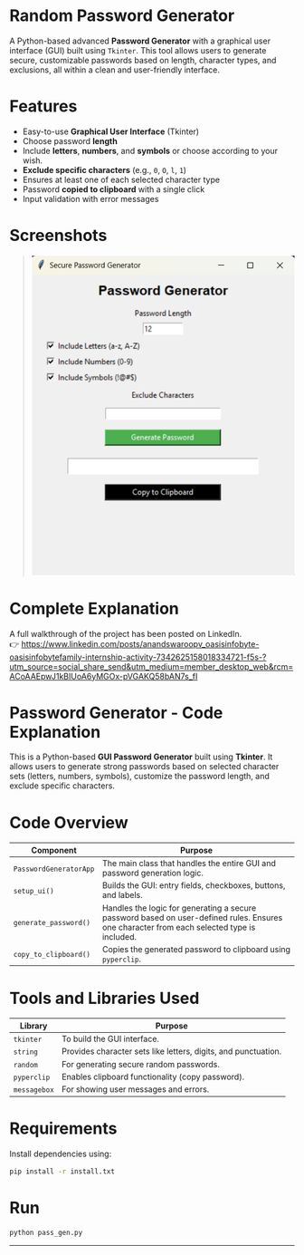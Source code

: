# Random Password Generator

A Python-based advanced **Password Generator** with a graphical user interface (GUI) built using `Tkinter`. This tool allows users to generate secure, customizable passwords based on length, character types, and exclusions, all within a clean and user-friendly interface.


# Features

- Easy-to-use **Graphical User Interface** (Tkinter)
- Choose password **length**
- Include **letters**, **numbers**, and **symbols** or choose according to your wish.
- **Exclude specific characters** (e.g., `0`, `O`, `l`, `1`)
- Ensures at least one of each selected character type
- Password **copied to clipboard** with a single click
- Input validation with error messages


# Screenshots

> ![GUI_SS)](GUI_SS.png)


# **Complete Explanation**

A full walkthrough of the project has been posted on LinkedIn.  
👉 https://www.linkedin.com/posts/anandswaroopv_oasisinfobyte-oasisinfobytefamily-internship-activity-7342625158018334721-f5s-?utm_source=social_share_send&utm_medium=member_desktop_web&rcm=ACoAAEpwJ1kBIUoA6yMGOx-pVGAKQ58bAN7s_fI


# Password Generator - Code Explanation

This is a Python-based **GUI Password Generator** built using **Tkinter**. It allows users to generate strong passwords based on selected character sets (letters, numbers, symbols), customize the password length, and exclude specific characters.


# Code Overview

| Component | Purpose |
|----------|---------|
| `PasswordGeneratorApp` | The main class that handles the entire GUI and password generation logic. |
| `setup_ui()` | Builds the GUI: entry fields, checkboxes, buttons, and labels. |
| `generate_password()` | Handles the logic for generating a secure password based on user-defined rules. Ensures one character from each selected type is included. |
| `copy_to_clipboard()` | Copies the generated password to clipboard using `pyperclip`. |


# Tools and Libraries Used

| Library      | Purpose |
|--------------|---------|
| `tkinter`    | To build the GUI interface. |
| `string`     | Provides character sets like letters, digits, and punctuation. |
| `random`     | For generating secure random passwords. |
| `pyperclip`  | Enables clipboard functionality (copy password). |
| `messagebox` | For showing user messages and errors. |


# Requirements

Install dependencies using:

```bash
pip install -r install.txt
```


# Run

```bash
python pass_gen.py
```

---

